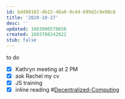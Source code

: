 ```yaml
---
id: bdd88162-db22-48a0-9c4d-699d2c9e98c8
title: '2020-10-27'
desc: ''
updated: 1603906570658
created: 1603788242822
stub: false
---
```


to do
- [x] Kathryn meeting at 2 PM
- [x] ask Rachel my cv
- [x] JS training
- [x] inline reading #[Decentralized-Computing](https://medium.com/the-challenge/a-brief-history-of-decentralized-computing-d0d665783bcf)
